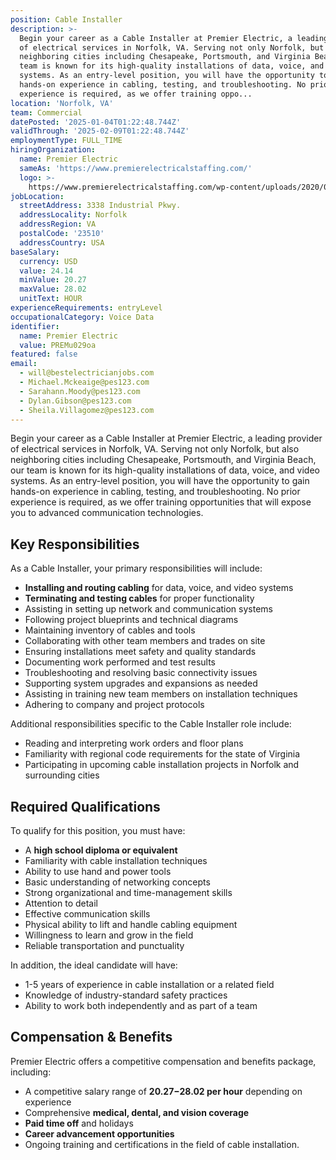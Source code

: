 ```yaml
---
position: Cable Installer
description: >-
  Begin your career as a Cable Installer at Premier Electric, a leading provider
  of electrical services in Norfolk, VA. Serving not only Norfolk, but also
  neighboring cities including Chesapeake, Portsmouth, and Virginia Beach, our
  team is known for its high-quality installations of data, voice, and video
  systems. As an entry-level position, you will have the opportunity to gain
  hands-on experience in cabling, testing, and troubleshooting. No prior
  experience is required, as we offer training oppo...
location: 'Norfolk, VA'
team: Commercial
datePosted: '2025-01-04T01:22:48.744Z'
validThrough: '2025-02-09T01:22:48.744Z'
employmentType: FULL_TIME
hiringOrganization:
  name: Premier Electric
  sameAs: 'https://www.premierelectricalstaffing.com/'
  logo: >-
    https://www.premierelectricalstaffing.com/wp-content/uploads/2020/05/Premier-Electrical-Staffing-logo.png
jobLocation:
  streetAddress: 3338 Industrial Pkwy.
  addressLocality: Norfolk
  addressRegion: VA
  postalCode: '23510'
  addressCountry: USA
baseSalary:
  currency: USD
  value: 24.14
  minValue: 20.27
  maxValue: 28.02
  unitText: HOUR
experienceRequirements: entryLevel
occupationalCategory: Voice Data
identifier:
  name: Premier Electric
  value: PREMu029oa
featured: false
email:
  - will@bestelectricianjobs.com
  - Michael.Mckeaige@pes123.com
  - Sarahann.Moody@pes123.com
  - Dylan.Gibson@pes123.com
  - Sheila.Villagomez@pes123.com
---
```




Begin your career as a Cable Installer at Premier Electric, a leading provider of electrical services in Norfolk, VA. Serving not only Norfolk, but also neighboring cities including Chesapeake, Portsmouth, and Virginia Beach, our team is known for its high-quality installations of data, voice, and video systems. As an entry-level position, you will have the opportunity to gain hands-on experience in cabling, testing, and troubleshooting. No prior experience is required, as we offer training opportunities that will expose you to advanced communication technologies. 

## Key Responsibilities
As a Cable Installer, your primary responsibilities will include:

- **Installing and routing cabling** for data, voice, and video systems
- **Terminating and testing cables** for proper functionality
- Assisting in setting up network and communication systems
- Following project blueprints and technical diagrams
- Maintaining inventory of cables and tools
- Collaborating with other team members and trades on site
- Ensuring installations meet safety and quality standards
- Documenting work performed and test results
- Troubleshooting and resolving basic connectivity issues
- Supporting system upgrades and expansions as needed
- Assisting in training new team members on installation techniques
- Adhering to company and project protocols

Additional responsibilities specific to the Cable Installer role include:

- Reading and interpreting work orders and floor plans
- Familiarity with regional code requirements for the state of Virginia
- Participating in upcoming cable installation projects in Norfolk and surrounding cities

## Required Qualifications
To qualify for this position, you must have:

- A **high school diploma or equivalent**
- Familiarity with cable installation techniques
- Ability to use hand and power tools
- Basic understanding of networking concepts
- Strong organizational and time-management skills
- Attention to detail
- Effective communication skills
- Physical ability to lift and handle cabling equipment
- Willingness to learn and grow in the field
- Reliable transportation and punctuality

In addition, the ideal candidate will have:

- 1-5 years of experience in cable installation or a related field
- Knowledge of industry-standard safety practices
- Ability to work both independently and as part of a team

## Compensation & Benefits
Premier Electric offers a competitive compensation and benefits package, including:

- A competitive salary range of **$20.27-$28.02 per hour** depending on experience
- Comprehensive **medical, dental, and vision coverage**
- **Paid time off** and holidays
- **Career advancement opportunities**
- Ongoing training and certifications in the field of cable installation.
